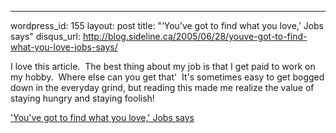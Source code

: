 --- 
wordpress_id: 155
layout: post
title: "&#8216;You&#8217;ve got to find what you love,&#8217; Jobs says"
disqus_url: http://blog.sideline.ca/2005/06/28/youve-got-to-find-what-you-love-jobs-says/

<p>I love this article.  The best thing about my job is that I get paid to work on my hobby.  Where else can you get that'  It's sometimes easy to get bogged down in the everyday grind, but reading this made me realize the value of staying hungry and staying foolish!</p>
<p><a href="http://news-service.stanford.edu/news/2005/june15/jobs-061505.html">'You've got to find what you love,' Jobs says</a></p>
<p><em></em></p>
